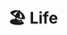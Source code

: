 ---
title: "🏖 Life"
description: "Every moment shapes who I am."
hidemeta: true # 是否隐藏文章的元信息，如发布日期、作者等
---